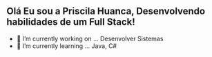 ## Olá Eu sou a Priscila Huanca, Desenvolvendo habilidades de um Full Stack!

- 🔭 I’m currently working on ... Desenvolver Sistemas
- 🌱 I’m currently learning ... Java, C#
